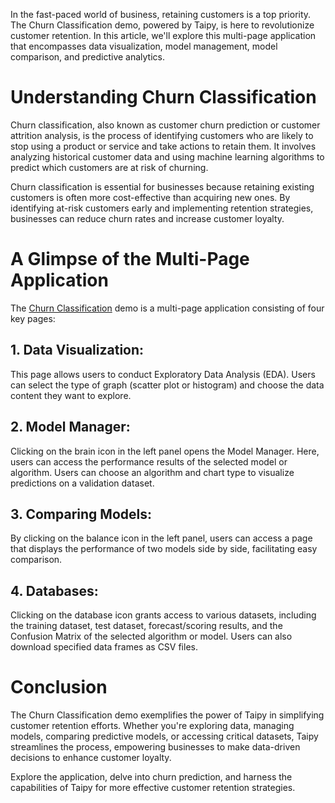 In the fast-paced world of business, retaining customers is a top priority. The Churn Classification demo, powered by Taipy, is here to revolutionize customer retention. In this article, we'll explore this multi-page application that encompasses data visualization, model management, model comparison, and predictive analytics.


# Understanding Churn Classification
Churn classification, also known as customer churn prediction or customer attrition analysis, is the process of identifying customers who are likely to stop using a product or service and take actions to retain them. It involves analyzing historical customer data and using machine learning algorithms to predict which customers are at risk of churning.

Churn classification is essential for businesses because retaining existing customers is often more cost-effective than acquiring new ones. By identifying at-risk customers early and implementing retention strategies, businesses can reduce churn rates and increase customer loyalty.

# A Glimpse of the Multi-Page Application

The [Churn Classification](https://churn-classification.taipy.cloud/) demo is a multi-page application consisting of four key pages:

## 1. Data Visualization: 
This page allows users to conduct Exploratory Data Analysis (EDA). Users can select the type of graph (scatter plot or histogram) and choose the data content they want to explore.

## 2. Model Manager: 
Clicking on the brain icon in the left panel opens the Model Manager. Here, users can access the performance results of the selected model or algorithm. Users can choose an algorithm and chart type to visualize predictions on a validation dataset.

## 3. Comparing Models: 
By clicking on the balance icon in the left panel, users can access a page that displays the performance of two models side by side, facilitating easy comparison.

## 4. Databases: 
Clicking on the database icon grants access to various datasets, including the training dataset, test dataset, forecast/scoring results, and the Confusion Matrix of the selected algorithm or model. Users can also download specified data frames as CSV files.


# Conclusion

The Churn Classification demo exemplifies the power of Taipy in simplifying customer retention efforts. Whether you're exploring data, managing models, comparing predictive models, or accessing critical datasets, Taipy streamlines the process, empowering businesses to make data-driven decisions to enhance customer loyalty.

Explore the application, delve into churn prediction, and harness the capabilities of Taipy for more effective customer retention strategies.

